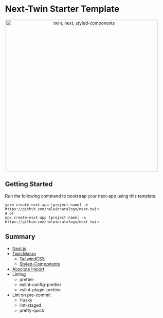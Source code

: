 # Next-Twin Starter Template

<p align="center">
  <img src="https://i.imgur.com/jFGtYJe.png" alt="twin, next, styled-components" width="500">
</p>

## Getting Started

Run the following command to bootstrap your next-app using this template:

```
yarn create next-app [project-name] -e https://github.com/nelwincatalogo/next-twin
# or
npx create-next-app [project-name] -e https://github.com/nelwincatalogo/next-twin
```

## Summary

- [Next.js](https://nextjs.org)
- [Twin.Macro](https://github.com/ben-rogerson/twin.macro)
  - [TailwindCSS](https://tailwindcss.com/)
  - [Styled-Components](https://www.styled-components.com)
- [Absolute Import](https://nextjs.org/docs/advanced-features/module-path-aliases)
- Linting
  - prettier
  - eslint-config-prettier
  - eslint-plugin-prettier
- Lint on pre-commit
  - Husky
  - lint-staged
  - pretty-quick
